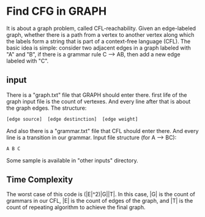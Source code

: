 # Find CFG in GRAPH
It is about a graph problem, called CFL-reachability. 
Given an edge-labeled graph, whether there is a path from a vertex to another vertex along which the labels form a string that is part of a context-free language (CFL).
The basic idea is simple: consider two adjacent edges in a graph labeled with "A" and "B", if there is a grammar rule C --> AB, then add a new edge labeled with "C".


## input 
There is a "graph.txt" file that GRAPH should enter there.
first life of the graph input file is the count of vertexes. And every line after that is about the graph edges. The structure:

```bash
[edge source]  [edge destinction]  [edge weight]
```

And also there is a "grammar.txt" file that CFL should enter there. And every line is a transition in our grammar. Input file structure (for A --> BC): 

```bash
A B C
```

Some sample is available in "other inputs" directory.

## Time Complexity
The worst case of this code is (|E|^2)|G||T|. 
In this case, |G| is the count of grammars in our CFL, |E| is the count of edges of the graph, and |T| is the count of repeating algorithm to achieve the final graph.
